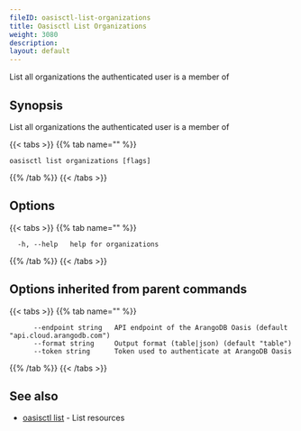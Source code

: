 ```yaml
---
fileID: oasisctl-list-organizations
title: Oasisctl List Organizations
weight: 3080
description: 
layout: default
---
```

List all organizations the authenticated user is a member of

## Synopsis

List all organizations the authenticated user is a member of

{{< tabs >}}
{{% tab name="" %}}
```
oasisctl list organizations [flags]
```
{{% /tab %}}
{{< /tabs >}}

## Options

{{< tabs >}}
{{% tab name="" %}}
```
  -h, --help   help for organizations
```
{{% /tab %}}
{{< /tabs >}}

## Options inherited from parent commands

{{< tabs >}}
{{% tab name="" %}}
```
      --endpoint string   API endpoint of the ArangoDB Oasis (default "api.cloud.arangodb.com")
      --format string     Output format (table|json) (default "table")
      --token string      Token used to authenticate at ArangoDB Oasis
```
{{% /tab %}}
{{< /tabs >}}

## See also

* [oasisctl list]()	 - List resources

